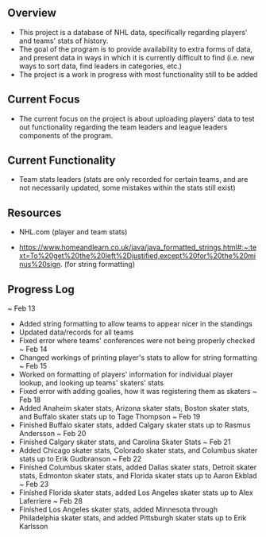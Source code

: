 ## Overview ##

 * This project is a database of NHL data, specifically regarding players' and teams' stats of history.
 * The goal of the program is to provide availability to extra forms of data, and present data in ways
   in which it is currently difficult to find (i.e. new ways to sort data, find leaders in categories,
   etc.)
 * The project is a work in progress with most functionality still to be added

## Current Focus ##

* The current focus on the project is about uploading players' data to test out functionality regarding
  the team leaders and league leaders components of the program.

## Current Functionality ##

 * Team stats leaders (stats are only recorded for certain teams, and are not necessarily updated, some
   mistakes within the stats still exist)

## Resources ##

 * NHL.com (player and team stats)

 * https://www.homeandlearn.co.uk/java/java_formatted_strings.html#:~:text=To%20get%20the%20left%2Djustified,except%20for%20the%20minus%20sign. (for string formatting)

## Progress Log ##

~ Feb 13
 * Added string formatting to allow teams to appear nicer in the standings
 * Updated data/records for all teams
 * Fixed error where teams' conferences were not being properly checked
~ Feb 14
 * Changed workings of printing player's stats to allow for string formatting
~ Feb 15
 * Worked on formatting of players' information for individual player lookup,
   and looking up teams' skaters' stats
 * Fixed error with adding goalies, how it was registering them as skaters
~ Feb 18
 * Added Anaheim skater stats, Arizona skater stats, Boston skater stats, and
   Buffalo skater stats up to Tage Thompson
~ Feb 19
 * Finished Buffalo skater stats, added Calgary skater stats up to Rasmus
   Andersson
~ Feb 20
 * Finished Calgary skater stats, and Carolina Skater Stats
~ Feb 21
 * Added Chicago skater stats, Colorado skater stats, and Columbus skater
   stats up to Erik Gudbranson
~ Feb 22
 * Finished Columbus skater stats, added Dallas skater stats, Detroit skater
   stats, Edmonton skater stats, and Florida skater stats up to Aaron Ekblad
~ Feb 23
 * Finished Florida skater stats, added Los Angeles skater stats up to Alex
   Laferriere
~ Feb 28
 * Finished Los Angeles skater stats, added Minnesota through Philadelphia
   skater stats, and added Pittsburgh skater stats up to Erik Karlsson